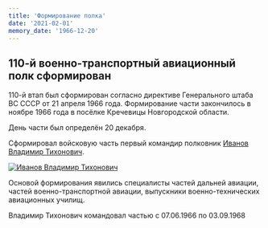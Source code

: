 ```yaml
---
title: 'Формирование полка'
date: '2021-02-01'
memory_date: '1966-12-20'
---
```


## 110-й военно-транспортный авиационный полк сформирован
110-й втап был сформирован согласно директиве Генерального штаба ВС СССР от 21 апреля 1966 года.
Формирование части закончилось в ноябре 1966 года в посёлке Кречевицы Новгородской области. 

День части был определён 20 декабря.

Сформировал войсковую часть первый командир полковник [Иванов Владимир Тихонович](https://110vtap.ucoz.ru/load/pervyj_starshij_shturman_belikov_mark_grigorevich/1-1-0-79).

<a href="https://110vtap.ucoz.ru/load/pervyj_starshij_shturman_belikov_mark_grigorevich/1-1-0-79">
 <img
      src="../images/commanders/ivanov_vladimir_tihonovich.jpg"
      alt="Иванов Владимир Тихонович" 
      loading="lazy" />
</a>

Основой формирования явились специалисты частей дальней авиации, частей военно-транспортной авиации, выпускники военно-технических авиационных училищ.

Владимир Тихонович командовал частью с 07.06.1966 по 03.09.1968
